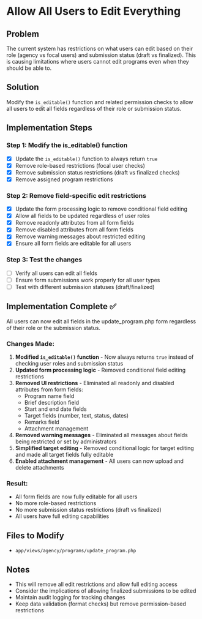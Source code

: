 # Allow All Users to Edit Everything

## Problem

The current system has restrictions on what users can edit based on their role (agency vs focal users) and submission status (draft vs finalized). This is causing limitations where users cannot edit programs even when they should be able to.

## Solution

Modify the `is_editable()` function and related permission checks to allow all users to edit all fields regardless of their role or submission status.

## Implementation Steps

### Step 1: Modify the is_editable() function

- [x] Update the `is_editable()` function to always return `true`
- [x] Remove role-based restrictions (focal user checks)
- [x] Remove submission status restrictions (draft vs finalized checks)
- [x] Remove assigned program restrictions

### Step 2: Remove field-specific edit restrictions

- [x] Update the form processing logic to remove conditional field editing
- [x] Allow all fields to be updated regardless of user roles
- [x] Remove readonly attributes from all form fields
- [x] Remove disabled attributes from all form fields
- [x] Remove warning messages about restricted editing
- [x] Ensure all form fields are editable for all users

### Step 3: Test the changes

- [ ] Verify all users can edit all fields
- [ ] Ensure form submissions work properly for all user types
- [ ] Test with different submission statuses (draft/finalized)

## Implementation Complete ✅

All users can now edit all fields in the update_program.php form regardless of their role or the submission status.

### Changes Made:

1. **Modified `is_editable()` function** - Now always returns `true` instead of checking user roles and submission status
2. **Updated form processing logic** - Removed conditional field editing restrictions
3. **Removed UI restrictions** - Eliminated all readonly and disabled attributes from form fields:
   - Program name field
   - Brief description field
   - Start and end date fields
   - Target fields (number, text, status, dates)
   - Remarks field
   - Attachment management
4. **Removed warning messages** - Eliminated all messages about fields being restricted or set by administrators
5. **Simplified target editing** - Removed conditional logic for target editing and made all target fields fully editable
6. **Enabled attachment management** - All users can now upload and delete attachments

### Result:

- All form fields are now fully editable for all users
- No more role-based restrictions
- No more submission status restrictions (draft vs finalized)
- All users have full editing capabilities

## Files to Modify

- `app/views/agency/programs/update_program.php`

## Notes

- This will remove all edit restrictions and allow full editing access
- Consider the implications of allowing finalized submissions to be edited
- Maintain audit logging for tracking changes
- Keep data validation (format checks) but remove permission-based restrictions
